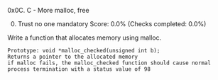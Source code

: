 0x0C. C - More malloc, free

0. Trust no one
mandatory
Score: 0.0% (Checks completed: 0.0%)

Write a function that allocates memory using malloc.

    Prototype: void *malloc_checked(unsigned int b);
    Returns a pointer to the allocated memory
    if malloc fails, the malloc_checked function should cause normal process termination with a status value of 98

